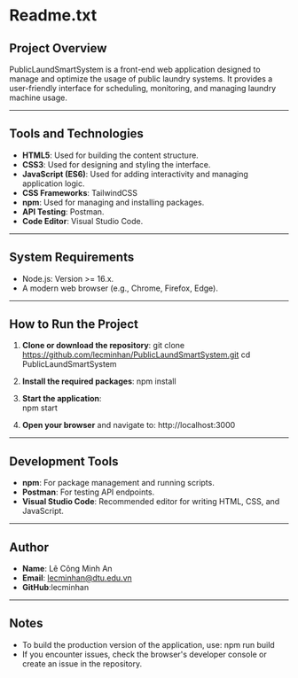 # Readme.txt

## Project Overview

PublicLaundSmartSystem is a front-end web application designed to manage and optimize the usage of public laundry systems. It provides a user-friendly interface for scheduling, monitoring, and managing laundry machine usage.

---

## Tools and Technologies

- **HTML5**: Used for building the content structure.
- **CSS3**: Used for designing and styling the interface.
- **JavaScript (ES6)**: Used for adding interactivity and managing application logic.
- **CSS Frameworks**: TailwindCSS
- **npm**: Used for managing and installing packages.
- **API Testing**: Postman.
- **Code Editor**: Visual Studio Code.

---

## System Requirements

- Node.js: Version >= 16.x.
- A modern web browser (e.g., Chrome, Firefox, Edge).

---

## How to Run the Project

1. **Clone or download the repository**:
   git clone <https://github.com/lecminhan/PublicLaundSmartSystem.git> cd PublicLaundSmartSystem

2. **Install the required packages**:
   npm install

3. **Start the application**:  
   npm start

4. **Open your browser** and navigate to:
   http://localhost:3000

---

## Development Tools

- **npm**: For package management and running scripts.
- **Postman**: For testing API endpoints.
- **Visual Studio Code**: Recommended editor for writing HTML, CSS, and JavaScript.

---

## Author

- **Name**: Lê Công Minh An
- **Email**: lecminhan@dtu.edu.vn
- **GitHub**:lecminhan

---

## Notes

- To build the production version of the application, use:
  npm run build
- If you encounter issues, check the browser's developer console or create an issue in the repository.

